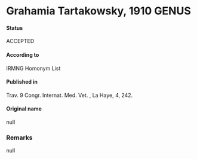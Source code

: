 Grahamia Tartakowsky, 1910 GENUS
=======

#### Status
ACCEPTED

#### According to
IRMNG Homonym List

#### Published in
Trav. 9 Congr. Internat. Med. Vet. , La Haye, 4, 242.

#### Original name
null

### Remarks
null